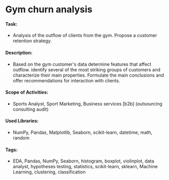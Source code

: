 # Gym churn analysis

#### Task:
- Analysis of the outflow of clients from the gym. Propose a customer retention strategy.

#### Description:
- Based on the gym customer's data determine features that affect outflow.  identify several of the most striking groups of customers and characterize their main properties. Formulate the main conclusions and offer recommendations for interaction with clients.

#### Scope of Activities:
- Sports Analyst, Sport Marketing, Business services [b2b] (outsourcing consulting audit)

#### Used Libraries:
- NumPy, Pandas, Matplotlib, Seaborn, scikit-learn, datetime, math, random

#### Tags:
- EDA, Pandas, NumPy, Seaborn, histogram, boxplot, violinplot, data analyst, hypotheses testing, statistics,  scikit-learn, sklearn, Machine Learning, clustering, classification
